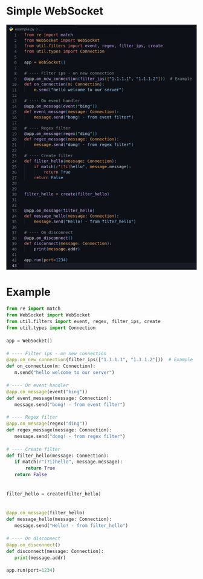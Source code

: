 # Simple WebSocket
![image](https://github.com/imNotValid/Simple-WebSocket/blob/f48ea8e78a3dad8075be880afb198eee171d6077/ex_image/Screenshot%20from%202022-09-04%2001-01-32.png)
 # Example
 
 ```python
from re import match
from WebSocket import WebSocket
from util.filters import event, regex, filter_ips, create
from util.types import Connection

app = WebSocket()

# ---- Filter ips - on new connection
@app.on_new_connection(filter_ips(["1.1.1.1", "1.1.1.2"]))  # Example
def on_connection(m: Connection):
    m.send("hello welcome to our server")

# ---- On event handler
@app.on_message(event("bing"))
def event_message(message: Connection):
    message.send("bong! - from event filter")

# ---- Regex filter
@app.on_message(regex("ding"))
def regex_message(message: Connection):
    message.send("dong! - from regex filter")

# ---- Create filter
def filter_hello(message: Connection):
    if match(r"(?i)hello", message.message):
        return True
    return False


filter_hello = create(filter_hello)


@app.on_message(filter_hello)
def message_hello(message: Connection):
    message.send("Hello! - from filter_hello")

# ---- On disconnect
@app.on_disconnect()
def disconnect(message: Connection):
    print(message.addr)

app.run(port=1234)
 ```
